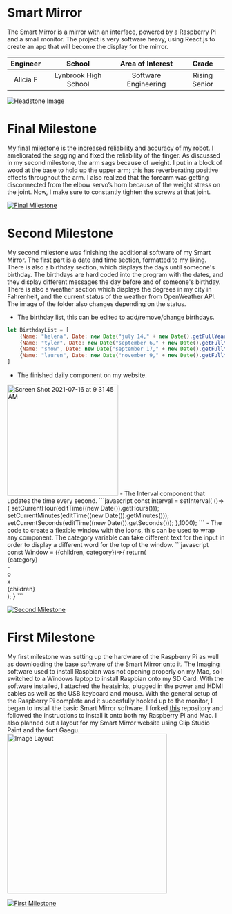 ﻿# Smart Mirror
The Smart Mirror is a mirror with an interface, powered by a Raspberry Pi and a small monitor. The project is very software heavy, using React.js to create an app that will become the display for the mirror.

| **Engineer** | **School** | **Area of Interest** | **Grade** |
|:--:|:--:|:--:|:--:|
| Alicia F | Lynbrook High School | Software Engineering | Rising Senior

![Headstone Image](https://bluestampengineering.com/wp-content/uploads/2016/05/improve.jpg)
  
# Final Milestone
My final milestone is the increased reliability and accuracy of my robot. I ameliorated the sagging and fixed the reliability of the finger. As discussed in my second milestone, the arm sags because of weight. I put in a block of wood at the base to hold up the upper arm; this has reverberating positive effects throughout the arm. I also realized that the forearm was getting disconnected from the elbow servo’s horn because of the weight stress on the joint. Now, I make sure to constantly tighten the screws at that joint. 

[![Final Milestone](https://res.cloudinary.com/dum3otqhy/image/upload/v1626452744/final_milestone_zw6wjp.png)](https://www.youtube.com/watch?v=F7M7imOVGug&feature=emb_logo "Final Milestone")

# Second Milestone
My second milestone was finishing the additional software of my Smart Mirror. The first part is a date and time section, formatted to my liking. There is also a birthday section, which displays the days until someone's birthday. The birthdays are hard coded into the program with the dates, and they display different messages the day before and of someone's birthday. There is also a weather section which displays the degrees in my city in Fahrenheit, and the current status of the weather from OpenWeather API. The image of the folder also changes depending on the status.

- The birthday list, this can be edited to add/remove/change birthdays.
```javascript
let BirthdayList = [
    {Name: "helena", Date: new Date("july 14," + new Date().getFullYear())},
    {Name: "tyler", Date: new Date("september 6," + new Date().getFullYear())},
    {Name: "snow", Date: new Date("september 17," + new Date().getFullYear())},
    {Name: "lauren", Date: new Date("november 9," + new Date().getFullYear())}
]
```
- The finished daily component on my website.
<img width="257" alt="Screen Shot 2021-07-16 at 9 31 45 AM" src="https://user-images.githubusercontent.com/86542085/125979904-e7f8ae42-dfdf-4242-a9bf-6630d65924ff.png">
- The Interval component that updates the time every second.
```javascript
  const interval = setInterval( ()=>{
        setCurrentHour(editTime((new Date()).getHours()));
        setCurrentMinutes(editTime((new Date()).getMinutes()));
        setCurrentSeconds(editTime((new Date()).getSeconds()));
  },1000); 
```
- The code to create a flexible window with the icons, this can be used to wrap any component. The category variable can take different text for the input in order to display a different word for the top of the window.
```javascript
  const Window = ({children, category})=>{
    return(
    <div>
        <div style = {{...styleSheet.top,...styleSheet.global}}>
            <div>{category}</div>
            <div style = {styleSheet.iconBox}>
                <div>-</div>
                <div style = {styleSheet.iconPadding}>o</div>
                <div>x</div>
            </div>
        </div>
        <div style = {{...styleSheet.box,...styleSheet.global}}>{children}</div>
    </div>);
}
```


[![Second Milestone](https://res.cloudinary.com/dum3otqhy/image/upload/v1626452744/second_milestone_kd4ajq.png)](https://www.youtube.com/watch?v=y3VAmNlER5Y&feature=emb_logo "Second Milestone")
# First Milestone
  

My first milestone was setting up the hardware of the Raspberry Pi as well as downloading the base software of the Smart Mirror onto it. The Imaging software used to install Raspbian was not opening properly on my Mac, so I switched to a Windows laptop to install Raspbian onto my SD Card. With the software installed, I attached the heatsinks, plugged in the power and HDMI cables as well as the USB keyboard and mouse. With the general setup of the Raspberry Pi complete and it succesfully hooked up to the monitor, I began to install the basic Smart Mirror software. I forked [this](https://github.com/GIP2000/SmartMirror) repository and followed the instructions to install it onto both my Raspberry Pi and Mac. I also planned out a layout for my Smart Mirror website using Clip Studio Paint and the font Gaegu.
<img width="370" alt="Image Layout" src="https://user-images.githubusercontent.com/86542085/125979603-c6ec3cbd-c726-4b7c-9728-93ee42f95e01.png">

[![First Milestone](https://res.cloudinary.com/dum3otqhy/image/upload/v1626452634/first_milestone_dxzfkz.png)](https://www.youtube.com/watch?v=zOj3-Iv9_28&ab_channel=BlueStampEng "First Milestone")

